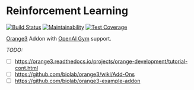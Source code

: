 Reinforcement Learning
======

[![Build Status](https://travis-ci.org/gbaptista/orange3-reinforcement.svg?branch=master)](https://travis-ci.org/gbaptista/orange3-reinforcement)
[![Maintainability](https://api.codeclimate.com/v1/badges/ac6c644d8fb6681d9020/maintainability)](https://codeclimate.com/github/gbaptista/orange3-reinforcement/maintainability)
[![Test Coverage](https://api.codeclimate.com/v1/badges/ac6c644d8fb6681d9020/test_coverage)](https://codeclimate.com/github/gbaptista/orange3-reinforcement/test_coverage)

[Orange3](https://orange.biolab.si/) Addon with [OpenAI Gym](https://gym.openai.com/) support.

_TODO:_
- [ ] https://orange3.readthedocs.io/projects/orange-development/tutorial-cont.html
- [ ] https://github.com/biolab/orange3/wiki/Add-Ons
- [ ] https://github.com/biolab/orange3-example-addon
